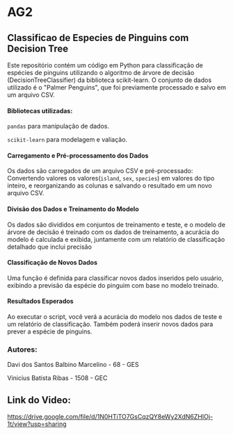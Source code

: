 # AG2
## Classificao de Especies de Pinguins com Decision Tree

Este repositório contém um código em Python para classificação de espécies de pinguins utilizando o algoritmo de árvore de decisão (DecisionTreeClassifier) da biblioteca scikit-learn. O conjunto de dados utilizado é o "Palmer Penguins", que foi previamente processado e salvo em um arquivo CSV.

#### Bibliotecas utilizadas:

`pandas` para manipulação de dados.

 
`scikit-learn` para modelagem e valiação.

#### Carregamento e Pré-processamento dos Dados

Os dados são carregados de um arquivo CSV e pré-processado:
Convertendo valores os valores(`island`, `sex`, `species`) em valores do tipo inteiro, e reorganizando as colunas e salvando o resultado em um novo arquivo CSV.

#### Divisão dos Dados e Treinamento do Modelo
Os dados são divididos em conjuntos de treinamento e teste, e o modelo de árvore de decisão é treinado com os dados de treinamento, a acurácia do modelo é calculada e exibida, juntamente com um relatório de classificação detalhado que inclui precisão


#### Classificação de Novos Dados
Uma função é definida para classificar novos dados inseridos pelo usuário, exibindo a previsão da espécie do pinguim com base no modelo treinado.

#### Resultados Esperados
Ao executar o script, você verá a acurácia do modelo nos dados de teste e um relatório de classificação. Também poderá inserir novos dados para prever a espécie de pinguins.

### Autores:
Davi dos Santos Balbino Marcelino - 68 - GES

Vinicius Batista Ribas - 1508 - GEC

## Link do Video:
https://drive.google.com/file/d/1N0HTiTO7GsCqzQY8eWy2XdN6ZHIOj-1t/view?usp=sharing
